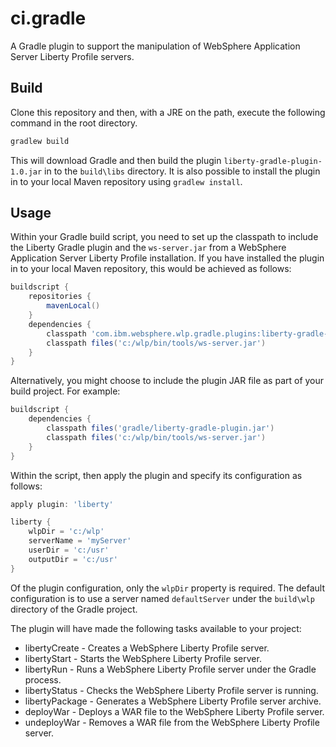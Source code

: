 # ci.gradle

A Gradle plugin to support the manipulation of WebSphere Application Server Liberty Profile servers.

## Build

Clone this repository and then, with a JRE on the path, execute the following command in the root directory.

```bash
gradlew build
```

This will download Gradle and then build the plugin `liberty-gradle-plugin-1.0.jar` in to the `build\libs` directory. It is also possible to install the plugin in to your local Maven repository using `gradlew install`.

## Usage

Within your Gradle build script, you need to set up the classpath to include the Liberty Gradle plugin and the `ws-server.jar` from a WebSphere Application Server Liberty Profile installation. If you have installed the plugin in to your local Maven repository, this would be achieved as follows:

```groovy
buildscript {
    repositories {
        mavenLocal()
    }	
    dependencies {
        classpath 'com.ibm.websphere.wlp.gradle.plugins:liberty-gradle-plugin:1.0'
        classpath files('c:/wlp/bin/tools/ws-server.jar')
    }
}
```

Alternatively, you might choose to include the plugin JAR file as part of your build project. For example:

```groovy
buildscript {
    dependencies {
        classpath files('gradle/liberty-gradle-plugin.jar')
        classpath files('c:/wlp/bin/tools/ws-server.jar')
    }
}
```

Within the script, then apply the plugin and specify its configuration as follows:

```groovy
apply plugin: 'liberty'

liberty {
    wlpDir = 'c:/wlp'
    serverName = 'myServer'
    userDir = 'c:/usr'
    outputDir = 'c:/usr'
}
```

Of the plugin configuration, only the `wlpDir` property is required. The default configuration is to use a server named `defaultServer` under the `build\wlp` directory of the Gradle project.

The plugin will have made the following tasks available to your project:

* libertyCreate - Creates a WebSphere Liberty Profile server.
* libertyStart - Starts the WebSphere Liberty Profile server.
* libertyRun - Runs a WebSphere Liberty Profile server under the Gradle process.
* libertyStatus - Checks the WebSphere Liberty Profile server is running.
* libertyPackage - Generates a WebSphere Liberty Profile server archive.
* deployWar - Deploys a WAR file to the WebSphere Liberty Profile server.
* undeployWar - Removes a WAR file from the WebSphere Liberty Profile server.